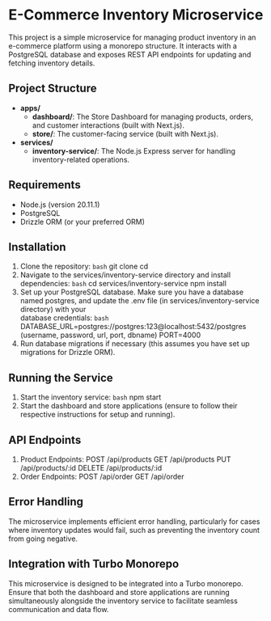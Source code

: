 # E-Commerce Inventory Microservice

This project is a simple microservice for managing product inventory in an e-commerce platform using a monorepo structure. It interacts with a PostgreSQL database and exposes REST API endpoints for updating and fetching inventory details.

## Project Structure

- **apps/**
  - **dashboard/**: The Store Dashboard for managing products, orders, and customer interactions (built with Next.js).
  - **store/**: The customer-facing service (built with Next.js).
- **services/**
  - **inventory-service/**: The Node.js Express server for handling inventory-related operations.

## Requirements

- Node.js (version 20.11.1)
- PostgreSQL
- Drizzle ORM (or your preferred ORM)

## Installation

1. Clone the repository:
   ```bash```
   git clone <repository-url>
   cd <repository-name>
2. Navigate to the services/inventory-service directory and install dependencies:
   ```bash```
   cd services/inventory-service
   npm install
3. Set up your PostgreSQL database. Make sure you have a database named postgres, and update the .env file (in services/inventory-service directory) with your    
   database credentials:
   ```bash```
   DATABASE_URL=postgres://postgres:123@localhost:5432/postgres (username, password, url, port, dbname)
   PORT=4000
4. Run database migrations if necessary (this assumes you have set up migrations for Drizzle ORM).
   
## Running the Service

1. Start the inventory service:
  ```bash```
  npm start
2. Start the dashboard and store applications (ensure to follow their respective instructions for setup and running).

## API Endpoints

1. Product Endpoints:
   POST /api/products
   GET /api/products
   PUT /api/products/:id
   DELETE /api/products/:id
2. Order Endpoints:
   POST /api/order
   GET /api/order

## Error Handling
The microservice implements efficient error handling, particularly for cases where inventory updates would fail, such as preventing the inventory count from going negative.

## Integration with Turbo Monorepo
This microservice is designed to be integrated into a Turbo monorepo. Ensure that both the dashboard and store applications are running simultaneously alongside the inventory service to facilitate seamless communication and data flow.